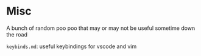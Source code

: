 # Misc

A bunch of random poo poo that may or may not be useful sometime down the road

`keybinds.md`: useful keybindings for vscode and vim
